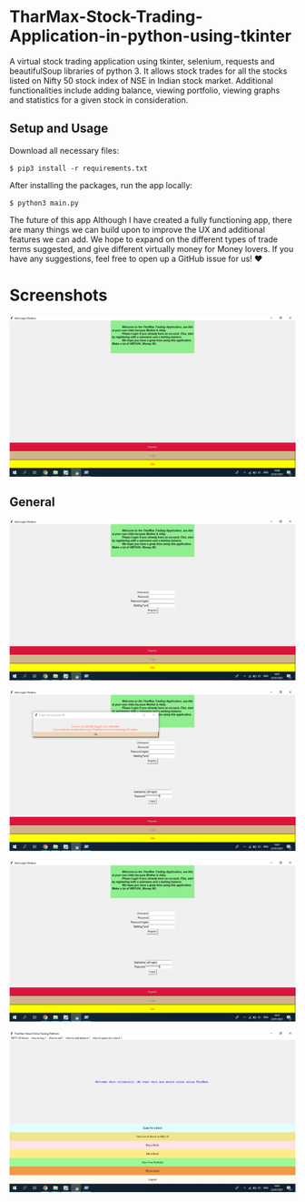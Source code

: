 # TharMax-Stock-Trading-Application-in-python-using-tkinter


A virtual stock trading application using tkinter, selenium, requests and beautifulSoup libraries of python 3. It allows stock trades for all the stocks listed on Nifty 50 stock index of NSE in Indian stock market. Additional functionalities include adding balance, viewing portfolio, viewing graphs and statistics for a given stock in consideration.


## Setup and Usage
Download all necessary files:
```ShellSession
$ pip3 install -r requirements.txt
```

After installing the packages, run the app locally:
```ShellSession
$ python3 main.py
``` 

The future of this app
Although I have created a fully functioning app, there are many things we can build upon to improve the UX and additional features we can add. We hope to expand on the different types of trade terms suggested, and give different virtually money for Money lovers. If you have any suggestions, feel free to open up a GitHub issue for us! ❤️

# Screenshots


![TharMax -  HomeScreen](https://github.com/85599/TharMax/blob/master/Screenshots/Homescreen.png)

## General

![TharMax - section 1: Signup](https://github.com/85599/TharMax/blob/master/Screenshots/signup.png)

![TharMax - section 2: Login](https://github.com/85599/TharMax/blob/master/Screenshots/login.png)

![TharMax - section 3: Login2](https://github.com/85599/TharMax/blob/master/Screenshots/login2.png)

![TharMax - section 4: Option](https://github.com/85599/TharMax/blob/master/Screenshots/Option.png)




